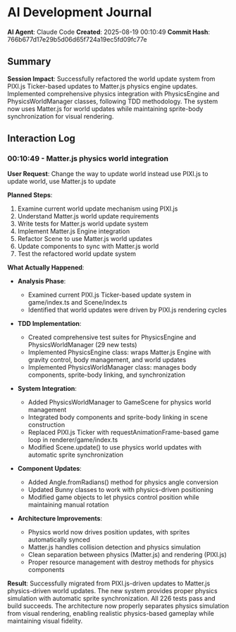 # AI Development Journal

**AI Agent**: Claude Code
**Created**: 2025-08-19 00:10:49
**Commit Hash**: 766b677d17e29b5d06d65f724a19ec5fd09fc77e

## Summary
**Session Impact**: Successfully refactored the world update system from PIXI.js Ticker-based updates to Matter.js physics engine updates. Implemented comprehensive physics integration with PhysicsEngine and PhysicsWorldManager classes, following TDD methodology. The system now uses Matter.js for world updates while maintaining sprite-body synchronization for visual rendering.

## Interaction Log

### 00:10:49 - Matter.js physics world integration
**User Request**: Change the way to update world instead use PIXI.js to update world, use Matter.js to update

**Planned Steps**:
1. Examine current world update mechanism using PIXI.js
2. Understand Matter.js world update requirements
3. Write tests for Matter.js world update system
4. Implement Matter.js Engine integration
5. Refactor Scene to use Matter.js world updates
6. Update components to sync with Matter.js world
7. Test the refactored world update system

**What Actually Happened**:
- **Analysis Phase**: 
  - Examined current PIXI.js Ticker-based update system in game/index.ts and Scene/index.ts
  - Identified that world updates were driven by PIXI.js rendering cycles
  
- **TDD Implementation**:
  - Created comprehensive test suites for PhysicsEngine and PhysicsWorldManager (29 new tests)
  - Implemented PhysicsEngine class: wraps Matter.js Engine with gravity control, body management, and world updates
  - Implemented PhysicsWorldManager class: manages body components, sprite-body linking, and synchronization
  
- **System Integration**:
  - Added PhysicsWorldManager to GameScene for physics world management
  - Integrated body components and sprite-body linking in scene construction
  - Replaced PIXI.js Ticker with requestAnimationFrame-based game loop in renderer/game/index.ts
  - Modified Scene.update() to use physics world updates with automatic sprite synchronization
  
- **Component Updates**:
  - Added Angle.fromRadians() method for physics angle conversion
  - Updated Bunny classes to work with physics-driven positioning
  - Modified game objects to let physics control position while maintaining manual rotation
  
- **Architecture Improvements**:
  - Physics world now drives position updates, with sprites automatically synced
  - Matter.js handles collision detection and physics simulation
  - Clean separation between physics (Matter.js) and rendering (PIXI.js)
  - Proper resource management with destroy methods for physics components

**Result**: Successfully migrated from PIXI.js-driven updates to Matter.js physics-driven world updates. The new system provides proper physics simulation with automatic sprite synchronization. All 226 tests pass and build succeeds. The architecture now properly separates physics simulation from visual rendering, enabling realistic physics-based gameplay while maintaining visual fidelity.
